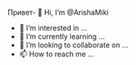Привет- 👋 Hi, I’m @ArishaMiki
- 👀 I’m interested in ...
- 🌱 I’m currently learning ...
- 💞️ I’m looking to collaborate on ...
- 📫 How to reach me ...

<!---
ArishaMiki/ArishaMiki is a ✨ special ✨ repository because its `README.md` (this file) appears on your GitHub profile.
You can click the Preview link to take a look at your changes.
--->
